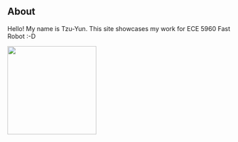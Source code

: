 ## About
Hello! My name is Tzu-Yun. This site showcases my work for ECE 5960 Fast Robot :-D

<img src="/ECE5960/assets/me.jpg" width="200">
